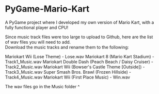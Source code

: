 # PyGame-Mario-Kart

A PyGame project where I developed my own version of Mario Kart, with a fully functional player and CPU!

Since music track files were too large to upload to Github, here are the list of wav files you will need to add.  
Download the music tracks and rename them to the following:

Mariokart Wii (Lose Theme) - Lose.wav
Mariokart 8 (Mario Kart Stadium) - Track1_Music.wav
Mariokart Double Dash (Peach Beach / Daisy Cruiser) - Track2_Music.wav
Mariokart Wii (Bowser's Castle Theme [Outside]) - Track3_Music.wav
Super Smash Bros. Brawl (Frozen Hillside) - Track4_Music.wav
Mariokart Wii (First Place Music) - Win.wav

The wav files go in the Music folder ^
